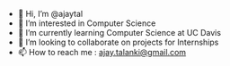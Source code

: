 - 👋 Hi, I’m @ajaytal
- 👀 I’m interested in Computer Science
- 🌱 I’m currently learning Computer Science at UC Davis
- 💞️ I’m looking to collaborate on projects for Internships
- 📫 How to reach me : ajay.talanki@gmail.com

<!---
ajaytal/ajaytal is a ✨ special ✨ repository because its `README.md` (this file) appears on your GitHub profile.
You can click the Preview link to take a look at your changes.
--->
